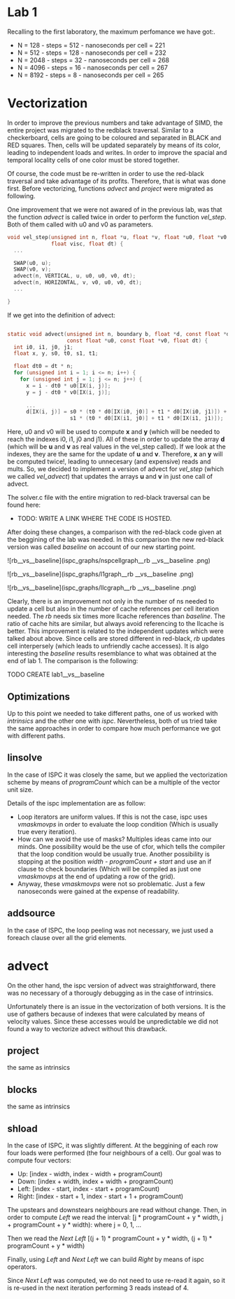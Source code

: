 # Lab 1
Recalling to the first laboratory, the maximum perfomance we have got:.
 - N = 128  - steps = 512  - nanoseconds per cell = 221
 - N = 512  - steps = 128  - nanoseconds per cell = 232
 - N = 2048 - steps = 32   - nanoseconds per cell = 268
 - N = 4096 - steps = 16   - nanoseconds per cell = 267
 - N = 8192 - steps = 8    - nanoseconds per cell = 265

# Vectorization
In order to improve the previous numbers and take advantage of SIMD, the entire project was migrated to
the redblack traversal. Similar to a checkerboard, cells are going to be coloured and separated in BLACK
and RED squares. Then, cells will be updated separately by means of its color, 
leading to independent loads and writes. In order to improve the spacial and temporal locality 
cells of one color must be stored together.  

Of course, the code must be re-written in order to use the red-black traversal and take advantage of its profits.
Therefore, that is what was done first.
Before vectorizing, functions *advect* and *project* were migrated as following. 


One improvement that we were not awared of in the previous lab, was that the function *advect* is called
twice in order to perform the function *vel_step*. Both of them called with u0 and v0 as parameters.

```c
void vel_step(unsigned int n, float *u, float *v, float *u0, float *v0,
              float visc, float dt) {
  ...

  SWAP(u0, u);
  SWAP(v0, v);
  advect(n, VERTICAL, u, u0, u0, v0, dt);
  advect(n, HORIZONTAL, v, v0, u0, v0, dt);
  ...

}

```

If we get into the definition of advect:

```c

static void advect(unsigned int n, boundary b, float *d, const float *d0,
                   const float *u0, const float *v0, float dt) {
  int i0, i1, j0, j1;
  float x, y, s0, t0, s1, t1;

  float dt0 = dt * n;
  for (unsigned int i = 1; i <= n; i++) {
    for (unsigned int j = 1; j <= n; j++) {
      x = i - dt0 * u0[IX(i, j)];
      y = j - dt0 * v0[IX(i, j)];
      
      ...
      d[IX(i, j)] = s0 * (t0 * d0[IX(i0, j0)] + t1 * d0[IX(i0, j1)]) +
                    s1 * (t0 * d0[IX(i1, j0)] + t1 * d0[IX(i1, j1)]);

```

Here, u0 and v0 will be used to compute **x** and **y** (which will be needed to reach the indexes i0, i1, j0 and j1).
All of these in order to update the array **d** (which will be **u** and **v** as real values in the
vel_step called). If we look at the indexes, they are the same for the update of **u** and **v**.
Therefore,  **x** an **y** will be computed twice!, leading to unnecesary (and expensive) reads and mults. 
So, we decided to implement a version of advect for *vel_step* (which we called *vel_advect*) that updates 
the arrays **u** and **v** in just one call of advect.


The solver.c file with the entire migration to red-black traversal can be found here: 
 - TODO: WRITE A LINK WHERE THE CODE IS HOSTED.

After doing these changes, a comparison with the red-black code given at the beggining of the lab was needed.
In this comparison the new red-black version was called *baseline* on account of our new starting point.

![rb__vs__baseline](ispc_graphs/nspcellgraph__rb __vs__baseline .png)

![rb__vs__baseline](ispc_graphs/l1graph__rb __vs__baseline .png)

![rb__vs__baseline](ispc_graphs/llcgraph__rb __vs__baseline .png)

Clearly, there is an improvement not only in the number of ns needed to update a cell but also in the number of cache references
per cell iteration needed. The *rb* needs six times more llcache references than *baseline*. The ratio of cache hits are 
similar, but always avoid referencing to the llcache is better. This improvement is related to the independent updates which
were talked about above. Since cells are stored different in red-black, *rb* updates cell interpersely (which leads to
unfriendly cache accesses). It is algo interesting the *baseline* results resemblance to what was obtained at the end of lab 1.
The comparison is the following:

TODO CREATE lab1__vs__baseline

## Optimizations

Up to this point we needed to take different paths, one of us worked with *intrinsics* and the other one with
*ispc*.
Nevertheless, both of us tried take the same approaches in order to compare how much performance we got with different paths.

## linsolve

In the case of ISPC it was closely the same, but we applied the vectorization scheme by means of *programCount* which can be a multiple of the vector unit size.

Details of the ispc implementation are as follow:
-  Loop iterators are uniform values. If this is not the case, ispc uses *vmaskmovps* in order to evaluate the loop condition (Which is usually true every iteration).
- How can we avoid the use of masks? Multiples ideas came into our minds. 
One possibility would be the use of cfor, which tells the compiler that the loop condition would be usually true.
Another possibility is stopping at the position *width - programCount + start* and use an if clause to check boundaries (Which will be compiled as just one *vmaskmovps* at the end of updating a row of the grid).
- Anyway, these *vmaskmovps* were not so problematic. Just a few nanoseconds were gained at the expense of readability.

## addsource
In the case of ISPC, the loop peeling was not necessary, we just used a foreach clause over all the grid elements.

# advect

On the other hand, the ispc version of advect was straightforward, there was no necessary of a thorougly debugging as in the case of intrinsics.

Unfortunately there is an issue in the vectorization of both versions. It is the use of gathers because of indexes that were calculated by means of velocity values. Since these accesses would be unpredictable we did not found a way to vectorize advect without this drawback.

## project

the same as intrinsics

## blocks 

the same as intrinsics

## shload

In the case of ISPC, it was slightly different. At the beggining of each row four loads were performed (the four neighbours of a cell). Our goal was to compute four vectors:

  - Up: [index - width, index - width + programCount)
  - Down: [index + width, index + width + programCount)
  - Left: [index - start, index - start + programCount)
  - Right: [index - start + 1, index - start + 1 + programCount)

 The upstears and downstears neighbours are read without change. Then, in order to compute *Left* we read the interval:
 [j * programCount + y * width, 
  j + programCount + y * width): where j = 0, 1, ... 

Then we read the *Next Left*
 [(j + 1) * programCount + y * width, 
  (j + 1) * programCount + y * width)

Finally, using *Left* and *Next Left* we can build *Right* by means of ispc operators.

Since *Next Left* was computed, we do not need to use re-read it again, so it is re-used in the next iteration performing 3 reads instead of 4.
